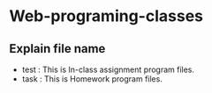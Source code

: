 ﻿# Web-programing-classes

## Explain file name
- test : This is In-class assignment program files.
- task : This is Homework program files.
